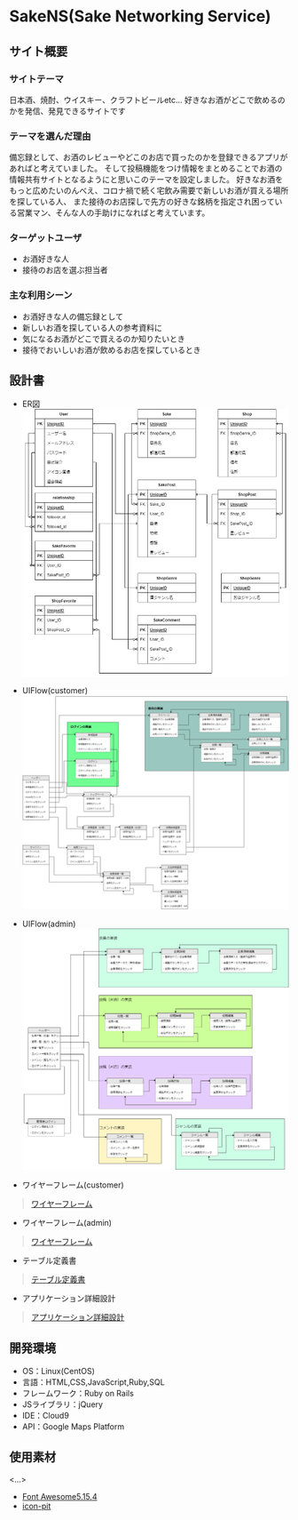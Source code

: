 # SakeNS(Sake Networking Service)

## サイト概要
### サイトテーマ
日本酒、焼酎、ウイスキー、クラフトビールetc... 好きなお酒がどこで飲めるのかを発信、発見できるサイトです

### テーマを選んだ理由
  備忘録として、お酒のレビューやどこのお店で買ったのかを登録できるアプリがあればと考えていました。
そして投稿機能をつけ情報をまとめることでお酒の情報共有サイトとなるようにと思いこのテーマを設定しました。
好きなお酒をもっと広めたいのんべえ、コロナ禍で続く宅飲み需要で新しいお酒が買える場所を探している人、
また接待のお店探しで先方の好きな銘柄を指定され困っている営業マン、そんな人の手助けになればと考えています。

 <!--気になるお酒があるけれど、どこで買えるのか分からず飲めないことが何度もありました。そんな時にどのようなお酒がどこで買えるのかを-->
 <!--まとめたサイトがあればと思いました。その中で、接待の際にお酒の銘柄でお店を探すことがあると知り、購入だけでは無く飲めるお店も-->
 <!--登録できるようにと考え設定しました。-->
 <!--また、お酒のレビュー機能を持たせることで備忘録としての使い方もできるようにし、-->
<!--現在も日本酒のレビューサイトはあるが、そのほかのお酒も含めたものや、どこで購入できるかまでまとめたサービスがなかったので。-->


### ターゲットユーザ
* お酒好きな人
* 接待のお店を選ぶ担当者

### 主な利用シーン
* お酒好きな人の備忘録として
* 新しいお酒を探している人の参考資料に
* 気になるお酒がどこで買えるのか知りたいとき
* 接待でおいしいお酒が飲めるお店を探しているとき

## 設計書
* ER図
![ER図](app/assets/images/ER.png "ER")

* UIFlow(customer)
![UIFlow](app/assets/images/Flows_ca.png "Flow_ca")

* UIFlow(admin)
![UIFlow](app/assets/images/Flows_ad.png "Flow_ad")

* ワイヤーフレーム(customer)
> [ワイヤーフレーム](https://github.com/ryo32sun/SakeNS/files/9423752/CA.drawio.1.pdf)

* ワイヤーフレーム(admin)
> [ワイヤーフレーム](https://github.com/ryo32sun/SakeNS/files/9423762/AD.drawio.pdf)

* テーブル定義書
> [テーブル定義書](https://docs.google.com/spreadsheets/d/1Ri3KQecOxeJipN9agatkrED78Eu3yMe1tHB3H52VtpA/edit#gid=1373217982)

* アプリケーション詳細設計
> [アプリケーション詳細設計](https://docs.google.com/spreadsheets/d/1lTVAbTKgItdUzL3Z8qWrXSCoIboia9HlxMrNd7_YPjA/edit#gid=549108681)

## 開発環境
- OS：Linux(CentOS)
- 言語：HTML,CSS,JavaScript,Ruby,SQL
- フレームワーク：Ruby on Rails
- JSライブラリ：jQuery
- IDE：Cloud9
- API：Google Maps Platform

## 使用素材
<...>
- [Font Awesome5.15.4](https://fontawesome.com/)
- [icon-pit](https://icon-pit.com/policy)